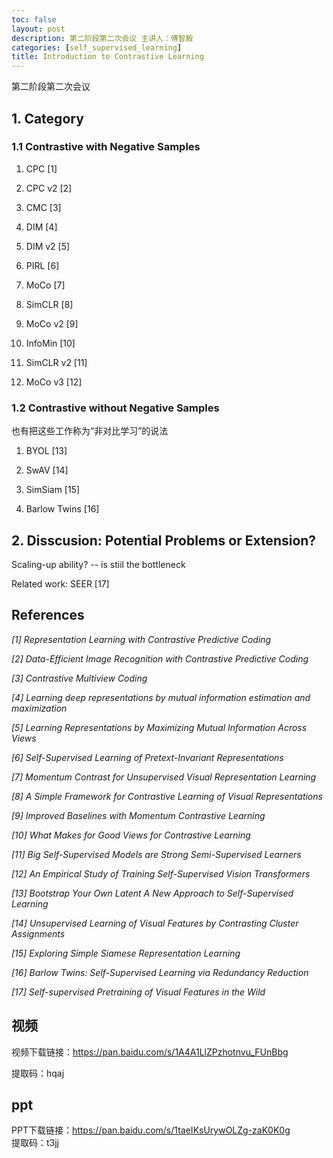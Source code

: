 ```yaml
---
toc: false
layout: post
description: 第二阶段第二次会议 主讲人：傅智毅
categories: [self_supervised_learning]
title: Introduction to Contrastive Learning
---
```


第二阶段第二次会议
## 1. Category

### 1.1 Contrastive with Negative Samples

1) CPC [1]

2) CPC v2 [2]

3) CMC [3]

4) DIM [4]

5) DIM v2 [5]

6) PIRL [6]

7) MoCo [7]

8) SimCLR [8]

9) MoCo v2 [9]

10) InfoMin [10]

11) SimCLR v2 [11]

12) MoCo v3 [12]

### 1.2 Contrastive without Negative Samples

也有把这些工作称为“非对比学习”的说法

1) BYOL [13]

2) SwAV [14]

3) SimSiam [15]

4) Barlow Twins [16]

## 2. Disscusion: Potential Problems or Extension?

Scaling-up ability? -- is stiil the bottleneck

Related work: SEER [17]



## References

*[1] Representation Learning with Contrastive Predictive Coding*

*[2] Data-Efficient Image Recognition with Contrastive Predictive Coding*

*[3] Contrastive Multiview Coding*

*[4] Learning deep representations by mutual information estimation and maximization*

*[5] Learning Representations by Maximizing Mutual Information Across Views*

*[6] Self-Supervised Learning of Pretext-Invariant Representations*

*[7] Momentum Contrast for Unsupervised Visual Representation Learning*

*[8] A Simple Framework for Contrastive Learning of Visual Representations*

*[9] Improved Baselines with Momentum Contrastive Learning*

*[10] What Makes for Good Views for Contrastive Learning*

*[11] Big Self-Supervised Models are Strong Semi-Supervised Learners*

*[12] An Empirical Study of Training Self-Supervised Vision Transformers*

*[13] Bootstrap Your Own Latent A New Approach to Self-Supervised Learning*

*[14] Unsupervised Learning of Visual Features by Contrasting Cluster Assignments*

*[15] Exploring Simple Siamese Representation Learning*

*[16] Barlow Twins: Self-Supervised Learning via Redundancy Reduction*

*[17] Self-supervised Pretraining of Visual Features in the Wild*


## 视频
视频下载链接：https://pan.baidu.com/s/1A4A1LlZPzhotnvu_FUnBbg

提取码：hqaj 

## ppt
PPT下载链接：https://pan.baidu.com/s/1taeIKsUrywOLZg-zaK0K0g  
提取码：t3jj 
